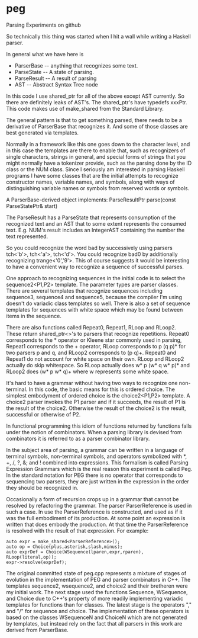 peg
===

Parsing Experiments on github

So technically this thing was started when I hit a wall while writing a Haskell 
parser.

In general what we have here is 

* ParserBase -- anything that recognizes some text.
* ParseState -- A state of parsing.
* ParseResult -- A result of parsing
* AST -- Abstract Syntax Tree node

In this code I use shared_ptr for all of the above except AST currently. So
there are definitely leaks of AST's. The shared_ptr's have typedefs xxxPtr. This
code makes use of make_shared from the Standard Library.

The general pattern is that to get something parsed, there needs to be a
derivative of ParserBase that recognizes it. And some of those classes are best
generated via templates.

Normally in a framework like this one goes down to the character level, and in
this case the templates are there to enable that, such as recognizers of single 
characters, strings in general, and special forms of strings that you might 
normally have a tokenizer provide, such as the parsing done by the ID class or 
the NUM class. Since I seriously am interested in parsing Haskell programs I 
have some classes that are the initial attempts to recognize constructor names,
variable names, and symbols, along with ways of distinguishing variable names or
symbols from reserved words or symbols.

A ParserBase-derived object implements:
ParseResultPtr parse(const ParseStatePtr& start)

The ParseResult has a ParseState that represents consumption of the recognized
text and an AST that to some extent represents the consumed text. E.g. NUM's
result includes an IntegerAST containing the number the text represented.

So you could recognize the word bad by successively using parsers tch<'b'>,
tch<'a'>, tch<'d'>. You could recognize bad0 by additionally recognizing 
trange<'0','9'>. This of course suggests it would be interesting to have a
convenient way to recognize a sequence of successful parses. 

One approach to recognizing sequences in the initial code is to select the
sequence2<P1,P2> template. The parameter types are parser classes. There are
several templates that recognize sequences including sequence3, sequence4 and
sequence5, because the compiler I'm using doesn't do variadic class templates so
well. There is also a set of sequence templates for sequences with white space
which may be found between items in the sequence.

There are also functions called Repeat0, Repeat1, RLoop and RLoop2. These 
return shared_ptr<>'s to parsers that recognize repetitions. Repeat0 
corresponds to the * operator or Kleene star commonly used in parsing, Repeat1 
corresponds to the + operator, RLoop corresponds to p (q p)* for two parsers p 
and q, and RLoop2 corresponds to (p q)+. Repeat0 and Repeat1 do not account for 
white space on their own. RLoop and RLoop2 actually do skip whitespace. So RLoop 
actually does w* p (w* q w* p)* and RLoop2 does (w* p w* q)+ where w represents
some white space.

It's hard to have a grammar without having two ways to recognize one 
non-terminal. In this code, the basic means for this is ordered choice. The 
simplest embodyment of ordered choice is the choice2<P1,P2> template. A choice2
parser invokes the P1 parser and if it succeeds, the result of P1 is the result
of the choice2. Otherwise the result of the choice2 is the result, successful or
otherwise of P2.

In functional programming this idiom of functions returned by functions falls
under the notion of combinators. When a parsing library is devised from 
combinators it is referred to as a parser combinator library.

In the subject area of parsing, a grammar can be written in a language of 
terminal symbols, non-terminal symbols, and operators symbolized with *, +, /, 
?, &; and ! combined into expressions. This formalism is called Parsing 
Expression Grammars which is the real reason this experiment is called Peg. In 
the standard notation for PEG there is no operator that corresponds to 
sequencing two parsers, they are just written in the expression in the order 
they should be recognized in.

Occasionally a form of recursion crops up in a grammar that cannot be resolved
by refactoring the grammar. The parser ParserReference is used in such a case.
In use the ParserReference is constructed, and used as if it was the full 
embodiment of its production. At some point an expression is written that does
embody the production. At that time the ParserReference is resolved with the
result of that expression. For example:

    auto expr = make_shared<ParserReference>();
    auto op = Choice(plus,asterisk,slash,minus);
    auto exprDef = Choice(WSequence(lparen,expr,rparen), RLoop(literal,op));
    expr->resolve(exprDef);
    
The original committed state of peg.cpp represents a mixture of stages of 
evolution in the implementation of PEG and parser combinators in C++. The 
templates sequence2, wsequence2, and choice2 and their bretheren were my initial 
work. The next stage used the functions Sequence, WSequence, and Choice due to 
C++'s property of more readily implementing variadic templates for functions than 
for classes. The latest stage is the operators "," and "/" for sequence and 
choice. The implementation of these operators is based on the classes WSequenceN 
and ChoiceN which are not generated by templates, but instead rely on the fact 
that all parsers in this work are derived from ParserBase.

